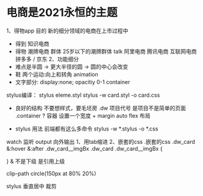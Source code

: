 # 电商是2021永恒的主题

1、得物app 目的
新的细分领域的电商在上市过程中
- 得到 知识电商
- 得物 潮牌电商
  群体 25岁以下的潮牌群体 talk
阿里电商
腾讯电商
互联网电商
拼多多 / 京东
2、功能细分
- 难点是半圆 -> 更大半径的圆 -> 圆的中心会改变
- 鞋
两个运动:向上和转角 animation
- 文字部分: display:none;
opacitiy 0-1
container 


stylus编译：
stylus eleme.styl
stylus -w card.styl -o card.css

- 良好的结构
不要想样式，要毛坯房
.dw 项目代号 是项目不是简单的页面
.container ?
容器 设置一个宽度 + margin auto
flex 布局

- stylus 用法
前端都有这么多命令
stylus -w *.stylus -o *.css

watch 监听
output 向外输出
1、用tab缩进
2、嵌套的css
.嵌套的css
.dw_card
  &:hover
  &:after
  .dw_card__imgBx
.dw_card .dw_card__imgBx {

}
& 不是下级 是引用上级


clip-path circle(150px at 80% 20%)


stylus
垂直居中
裁剪

